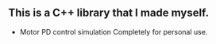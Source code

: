 ## This is a C++ library that I made myself.
- Motor PD control simulation
Completely for personal use.
